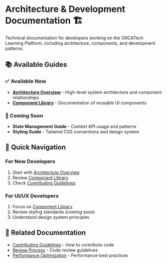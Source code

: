 
# Architecture & Development Documentation 🏗️

Technical documentation for developers working on the ORCATech Learning Platform, including architecture, components, and development patterns.

## 📚 Available Guides

### ✅ Available Now
- **[Architecture Overview](./architecture-overview.md)** - High-level system architecture and component relationships
- **[Component Library](./component-library.md)** - Documentation of reusable UI components

### 🚧 Coming Soon
- **State Management Guide** - Context API usage and patterns
- **Styling Guide** - Tailwind CSS conventions and design system

## 🎯 Quick Navigation

### For New Developers
1. Start with [Architecture Overview](./architecture-overview.md)
2. Review [Component Library](./component-library.md)
3. Check [Contributing Guidelines](../contributor-community/contributing.md)

### For UI/UX Developers
1. Focus on [Component Library](./component-library.md)
2. Review styling standards (coming soon)
3. Understand design system principles

## 🔗 Related Documentation
- [Contributing Guidelines](../contributor-community/contributing.md) - How to contribute code
- [Review Process](../contributor-community/review-process.md) - Code review guidelines
- [Performance Optimization](../technical-operational/performance-optimization.md) - Performance best practices
